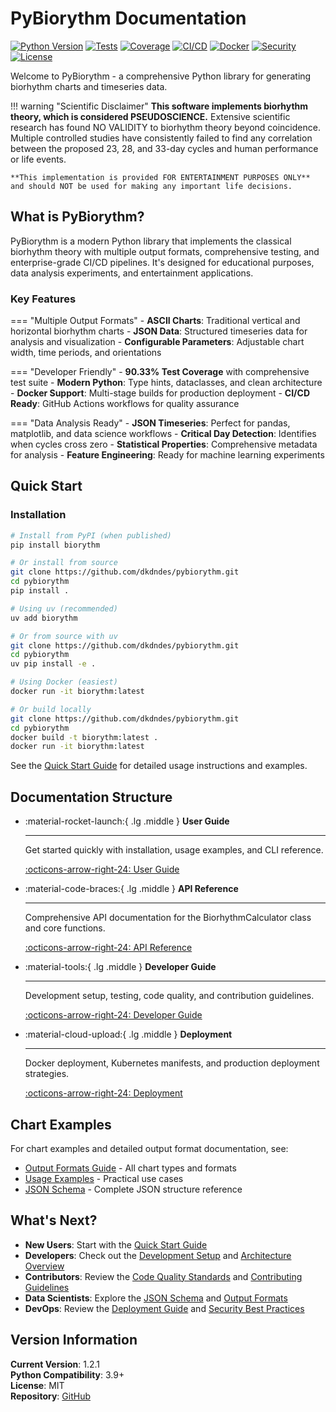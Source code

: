 # PyBiorythm Documentation

[![Python Version](https://img.shields.io/badge/python-3.9%2B-blue.svg)](https://python.org)
[![Tests](https://img.shields.io/badge/tests-72%20passed-green.svg)](https://github.com/dkdndes/pybiorythm)
[![Coverage](https://img.shields.io/badge/coverage-90.33%25-brightgreen.svg)](https://github.com/dkdndes/pybiorythm)
[![CI/CD](https://github.com/dkdndes/pybiorythm/actions/workflows/ci.yml/badge.svg)](https://github.com/dkdndes/pybiorythm/actions/workflows/ci.yml)
[![Docker](https://img.shields.io/badge/docker-multi--stage-blue.svg)](https://github.com/dkdndes/pybiorythm/blob/main/Dockerfile)
[![Security](https://github.com/dkdndes/pybiorythm/actions/workflows/codeql.yml/badge.svg)](https://github.com/dkdndes/pybiorythm/actions/workflows/codeql.yml)
[![License](https://img.shields.io/badge/license-MIT-blue.svg)](https://github.com/dkdndes/pybiorythm/blob/main/LICENSE)

Welcome to PyBiorythm - a comprehensive Python library for generating biorhythm charts and timeseries data.

!!! warning "Scientific Disclaimer"
    **This software implements biorhythm theory, which is considered PSEUDOSCIENCE.** Extensive scientific research has found NO VALIDITY to biorhythm theory beyond coincidence. Multiple controlled studies have consistently failed to find any correlation between the proposed 23, 28, and 33-day cycles and human performance or life events.

    **This implementation is provided FOR ENTERTAINMENT PURPOSES ONLY** and should NOT be used for making any important life decisions.

## What is PyBiorythm?

PyBiorythm is a modern Python library that implements the classical biorhythm theory with multiple output formats, comprehensive testing, and enterprise-grade CI/CD pipelines. It's designed for educational purposes, data analysis experiments, and entertainment applications.

### Key Features

=== "Multiple Output Formats"
    - **ASCII Charts**: Traditional vertical and horizontal biorhythm charts
    - **JSON Data**: Structured timeseries data for analysis and visualization
    - **Configurable Parameters**: Adjustable chart width, time periods, and orientations

=== "Developer Friendly"
    - **90.33% Test Coverage** with comprehensive test suite
    - **Modern Python**: Type hints, dataclasses, and clean architecture
    - **Docker Support**: Multi-stage builds for production deployment
    - **CI/CD Ready**: GitHub Actions workflows for quality assurance

=== "Data Analysis Ready"
    - **JSON Timeseries**: Perfect for pandas, matplotlib, and data science workflows
    - **Critical Day Detection**: Identifies when cycles cross zero
    - **Statistical Properties**: Comprehensive metadata for analysis
    - **Feature Engineering**: Ready for machine learning experiments

## Quick Start

### Installation

```bash tab="pip"
# Install from PyPI (when published)
pip install biorythm

# Or install from source
git clone https://github.com/dkdndes/pybiorythm.git
cd pybiorythm
pip install .
```

```bash tab="uv"
# Using uv (recommended)
uv add biorythm

# Or from source with uv
git clone https://github.com/dkdndes/pybiorythm.git
cd pybiorythm
uv pip install -e .
```

```bash tab="Docker"
# Using Docker (easiest)
docker run -it biorythm:latest

# Or build locally
git clone https://github.com/dkdndes/pybiorythm.git
cd pybiorythm
docker build -t biorythm:latest .
docker run -it biorythm:latest
```

See the [Quick Start Guide](user-guide/quick-start.md) for detailed usage instructions and examples.

## Documentation Structure

<div class="grid cards" markdown>

-   :material-rocket-launch:{ .lg .middle } __User Guide__

    ---

    Get started quickly with installation, usage examples, and CLI reference.

    [:octicons-arrow-right-24: User Guide](user-guide/quick-start.md)

-   :material-code-braces:{ .lg .middle } __API Reference__

    ---

    Comprehensive API documentation for the BiorhythmCalculator class and core functions.

    [:octicons-arrow-right-24: API Reference](api/calculator.md)

-   :material-tools:{ .lg .middle } __Developer Guide__

    ---

    Development setup, testing, code quality, and contribution guidelines.

    [:octicons-arrow-right-24: Developer Guide](developer-guide/setup.md)

-   :material-cloud-upload:{ .lg .middle } __Deployment__

    ---

    Docker deployment, Kubernetes manifests, and production deployment strategies.

    [:octicons-arrow-right-24: Deployment](deployment/deployment-guide.md)

</div>

## Chart Examples

For chart examples and detailed output format documentation, see:
- [Output Formats Guide](user-guide/output-formats.md) - All chart types and formats
- [Usage Examples](user-guide/usage-examples.md) - Practical use cases 
- [JSON Schema](api/json-schema.md) - Complete JSON structure reference

## What's Next?

- **New Users**: Start with the [Quick Start Guide](user-guide/quick-start.md)
- **Developers**: Check out the [Development Setup](developer-guide/setup.md) and [Architecture Overview](developer-guide/architecture.md)
- **Contributors**: Review the [Code Quality Standards](developer-guide/code-quality.md) and [Contributing Guidelines](developer-guide/contributing.md)
- **Data Scientists**: Explore the [JSON Schema](api/json-schema.md) and [Output Formats](user-guide/output-formats.md)
- **DevOps**: Review the [Deployment Guide](deployment/deployment-guide.md) and [Security Best Practices](deployment/security.md)

## Version Information

**Current Version**: 1.2.1  
**Python Compatibility**: 3.9+  
**License**: MIT  
**Repository**: [GitHub](https://github.com/dkdndes/pybiorythm)